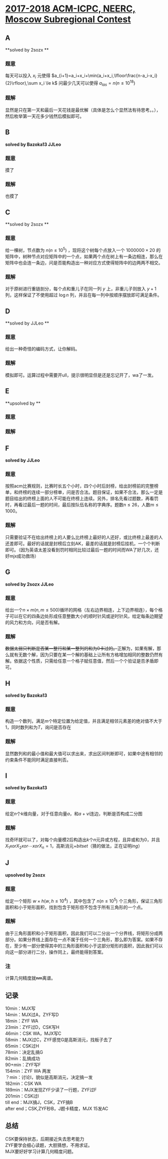 # [2017-2018 ACM-ICPC, NEERC, Moscow Subregional Contest](https://codeforces.com/gym/101611)

## **A**

**solved by 2sozx **

### 题意

每天可以投入 $x_i$ 元使得 $a_{i+1}=a_i+x_i+\min(a_i+x_i,\lfloor\frac{n-a_i-x_i}{2}\rfloor),\sum x_i \le k$ 问最少几天可以使得 $a_{las}=n(n\le10^{18})$

### 题解

显然是只在第一天和最后一天花钱是最优解（具体是怎么个显然法有待思考。。），然后枚举第一天花多少钱然后模拟即可。

## **B**

**solved by Bazoka13 JJLeo**

### 题意

摸了

### 题解

也摸了

## **C**

**solved by 2sozx **

### 题意

给一棵树，节点数为 $n(n\le10^5)$ ，现将这个树每个点放入一个 $1000000\times20$ 的矩阵中，树种节点对应矩阵中的一个点，如果两个点在树上有一条边相连，那么在矩阵中也会连一条边，问是否能构造出一种对应方式使得矩阵中的边两两不相交。

### 题解

对于原树进行重链剖分，每个点和重儿子在同一列 $y$ 上，非重儿子则放入 $y+1$ 列，这样保证了不使用超过 $\log{n}$ 列，并且在每一列中按顺序摆放即可满足条件。

## **D**

**solved by JJLeo **

### 题意

给出一种奇怪的编码方式，让你解码。

### 题解

模拟即可。运算过程中需要开ull，提示很明显但是还是忘记开了，wa了一发。

## **E**

**upsolved by **

### 题意



### 题解



## **F**

**solved by JJLeo**

### 题意

按照acm比赛规则，比赛时长五个小时，四个小时后封榜，给出封榜前的完整榜单，和终榜的连续一部分榜单，问是否合法。题目保证，如果不合法，那么一定是题目给出的终榜上面的人不可能在终榜上连续。另外，排名先看过题数，再看罚时，再看过最后一题的时间，最后按队伍名称的字典序。题数$n \le 26$，人数$m \le 1000$。

### 题解

只需要验证不在给出终榜上的人要么比终榜上最好的人还好，或比终榜上最差的人还差即可。最好的话就是封榜后立刻AK，最差的话就是封榜后挂机，一个个判断即可。（因为英语太差没看到罚时相同比较过最后一题的时间而WA了好几次，还好mjx成功救场）

## **G**

**solved by 2sozx JJLeo**

### 题意

给出一个$n \times m(n, m \le 500)$循环的网格（左右边界相连，上下边界相连），每个格子可以在它的四条边处形成任意整数大小的顺时针风或逆时针风，给定每条边期望的风力和方向，问是否有解。

### 题解

<del>数据太弱只判断是否某一整行和某一整列的和为0卡过的。</del>正解为，如果有解，那么就有无数个解，因为只要在某一个解的基础上让所有方格增加相同的整数仍然有解。依据这个性质，只需给任意一个格子赋任意值，然后一个个验证是否矛盾即可。

## **H**

**solved by Bazoka13**

### 题意

构造一个数列，满足$m$个特定位置为给定值，并且满足相邻元素差的绝对值不大于$1$，同时数列和为$T$，询问是否存在

### 题解

显然数列和的最小值和最大值可以求出来，求出区间判断即可，如果中途有相邻的约束条件不能同时满足直接判否。

## **I**

**solved by Bazoka13**

### 题意

给定$n$个$k$维向量，对于任意向量$a$，和$a+vi$连边，判断是否构成二分图

### 题解

找奇环就可以了，对每个向量模$2$后构造出$k$个$n$元异或方程，且异或和为$0$，并且$X_1xorX_2xor\cdots xorX_n=1$，高斯消元$+bitset$（猜的做法，正在证明$ing$）

## **J**

**upsolved by 2sozx**

### 题意

给定一个矩形 $w\times h(w,h\le 10^4)$ ，其中包含了 $n(n\le 10^5)$ 个三角形，保证三角形面积和小于矩形面积，找到包含于矩形但不包含于所有三角形的一个点。

### 题解

由于三角形面积和小于矩形面积，因此我们可以二分出一个分界线，将矩形分成两部分。如果分界线上面存在一点不属于任何一个三角形，那么即为答案。如果不存在，至少有一部分使得其中的三角形面积和小于这部分矩形的面积，因此我们可以向这一部分进行二分，操作同上，最终能得到答案。

### 注

计算几何精度就<del>nm</del>离谱。

## **记录**

10min：MJX写<br>
14min：MJX过A，ZYF写D<br>
18min：ZYF WA<br>
23min：ZYF过D，CSK写H<br>
46min：CSK WA，MJX写C<br>
58min：MJX过C，ZYF感觉G是高斯消元，找板子去了<br>
65min：CSK过H<br>
78min：决定乱搞G<br>
82min：乱搞成功<br>
90+min：ZYF写F<br>154min：ZYF WA 两发<br>
？min：讨论I，貌似是高斯消元，决定搞一发<br>
182min：CSK WA <br>
189min：MJX发现ZYF少读了一行题，ZYF过F<br>
201min：CSK过I<br>
till end：MJX搞J，CSK，ZYF搞B<br>
after end；CSK,ZYF秒B，J题卡精度，MJX 15发AC

## **总结**

CSK要保持状态，后期接近失去思考能力<br>ZYF要学会细心读题，大胆猜想，不用求证。<br>MJX要好好学习计算几何精度问题。